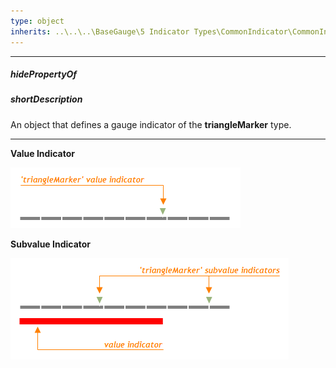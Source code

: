 ```yaml
---
type: object
inherits: ..\..\..\BaseGauge\5 Indicator Types\CommonIndicator\CommonIndicator.md
---
```

---
##### hidePropertyOf

##### shortDescription
An object that defines a gauge indicator of the **triangleMarker** type.

---
**Value Indicator**

![TriangleMarker Gauge Value Indicator DevExtreme](/images/ChartJS/TriangleMarkerValueIndicator_LinearGauge.png)

**Subvalue Indicator**

![TriangleMarker Gauge Subvalue Indicator DevExtreme](/images/ChartJS/TriangleMarkerSubvalueIndicator_LinearGauge.png)